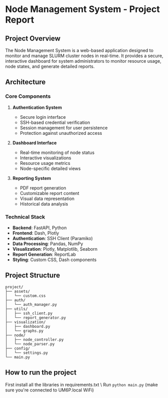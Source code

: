 # Node Management System - Project Report

## Project Overview
The Node Management System is a web-based application designed to monitor and manage SLURM cluster nodes in real-time. It provides a secure, interactive dashboard for system administrators to monitor resource usage, node states, and generate detailed reports.

## Architecture

### Core Components
1. **Authentication System**
   - Secure login interface
   - SSH-based credential verification
   - Session management for user persistence
   - Protection against unauthorized access

2. **Dashboard Interface**
   - Real-time monitoring of node status
   - Interactive visualizations
   - Resource usage metrics
   - Node-specific detailed views

3. **Reporting System**
   - PDF report generation
   - Customizable report content
   - Visual data representation
   - Historical data analysis

### Technical Stack
- **Backend**: FastAPI, Python
- **Frontend**: Dash, Plotly
- **Authentication**: SSH Client (Paramiko)
- **Data Processing**: Pandas, NumPy
- **Visualization**: Plotly, Matplotlib, Seaborn
- **Report Generation**: ReportLab
- **Styling**: Custom CSS, Dash components


## Project Structure
```
project/
├── assets/
│   └── custom.css
├── auth/
│   └── auth_manager.py
├── utils/
│   ├── ssh_client.py
│   └── report_generator.py
├── visualization/
│   ├── dashboard.py
│   └── graphs.py
├── node/
│   ├── node_controller.py
│   └── node_parser.py
├── config/
│   └── settings.py
└── main.py
```



## How to run the project 
First install all the libraries in requirements.txt \\
Run ``` python main.py ``` (make sure you're connected to UM6P.local WiFi)
